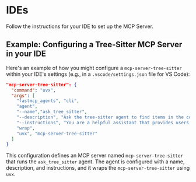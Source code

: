 # IDEs

Follow the instructions for your IDE to set up the MCP Server.

## Example: Configuring a Tree-Sitter MCP Server in your IDE

Here's an example of how you might configure a `mcp-server-tree-sitter` within your IDE's settings (e.g., in a `.vscode/settings.json` file for VS Code):

```json
"mcp-server-tree-sitter": {
  "command": "uvx",
  "args": [
    "fastmcp_agents", "cli",
    "agent",
    "--name","ask_tree_sitter",
    "--description", "Ask the tree-sitter agent to find items in the codebase.",
    "--instructions", "You are a helpful assistant that provides users a simple way to find items in their codebase.",
    "wrap",
    "uvx", "mcp-server-tree-sitter"
  ]
}
```

This configuration defines an MCP server named `mcp-server-tree-sitter` that runs the `ask_tree_sitter` agent. The agent is configured with a name, description, and instructions, and it wraps the `mcp-server-tree-sitter` using `uvx`.